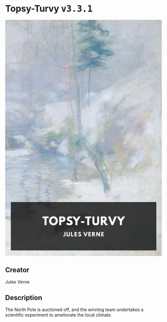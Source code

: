 
# Topsy-Turvy <kbd>v3.3.1</kbd>

<center>
  <img src="./cover-1024.jpg"/>
</center>

## Creator
Jules Verne

## Description
The North Pole is auctioned off, and the winning team undertakes a scientific experiment to ameliorate the local climate.
